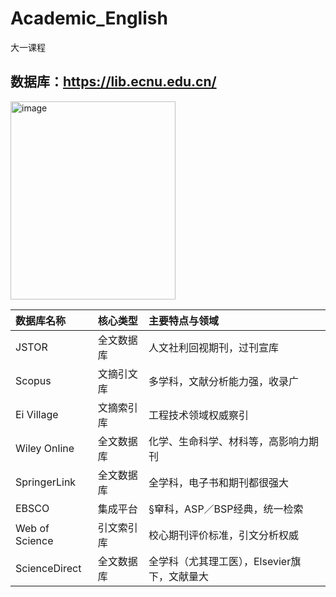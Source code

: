 # Academic_English
大一课程

## 数据库：https://lib.ecnu.edu.cn/
<img width="264" height="317" alt="image" src="https://github.com/user-attachments/assets/6e79c2ac-e7bb-4e56-a381-ca6edaa80b99" />

| 数据库名称 | 核心类型 | 主要特点与领域 |
| :--- | :--- | :--- |
| JSTOR | 全文数据库 | 人文社利回视期刊，过刊宣库 |
| Scopus | 文摘引文库 | 多学科，文献分析能力强，收录广 |
| Ei Village | 文摘索引库 | 工程技术领域权威察引 |
| Wiley Online | 全文数据库 | 化学、生命科学、材科等，高影响力期刊 |
| SpringerLink | 全文数据库 | 全学科，电子书和期刊都很强大 |
| EBSCO | 集成平台 | §䆘科，ASP／BSP经典，统一检索 |
| Web of Science | 引文索引库 | 校心期刊评价标准，引文分析权威 |
| ScienceDirect | 全文数据库 | 全学科（尤其理工医），Elsevier旗下，文献量大 |
